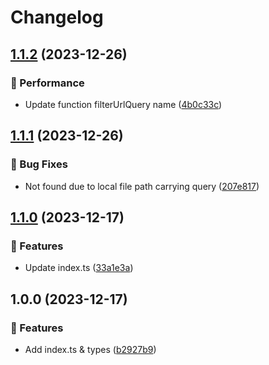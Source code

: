 # Changelog

## [1.1.2](https://github.com/Meqn/file-access/compare/v1.1.1...v1.1.2) (2023-12-26)


### 🌟 Performance

* Update function filterUrlQuery name ([4b0c33c](https://github.com/Meqn/file-access/commit/4b0c33c71f80bda02b9263ad7cbd1079dbc8cdb6))

## [1.1.1](https://github.com/Meqn/file-access/compare/v1.1.0...v1.1.1) (2023-12-26)


### 🐛 Bug Fixes

* Not found due to local file path carrying query ([207e817](https://github.com/Meqn/file-access/commit/207e817c8dfd39a2ab487cadf404c2027dc3ada7))

## [1.1.0](https://github.com/Meqn/file-access/compare/v1.0.0...v1.1.0) (2023-12-17)


### 🚀 Features

* Update index.ts ([33a1e3a](https://github.com/Meqn/file-access/commit/33a1e3a8f2cae6420d76718f6c856764e8549ecb))

## 1.0.0 (2023-12-17)


### 🚀 Features

* Add index.ts & types ([b2927b9](https://github.com/Meqn/file-access/commit/b2927b9baa5c37f96c2c1d2b4e11975d795db03a))
